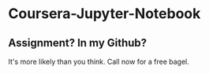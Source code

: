 # Coursera-Jupyter-Notebook
## Assignment? In my Github?
It's more likely than you think.
Call now for a free bagel.
